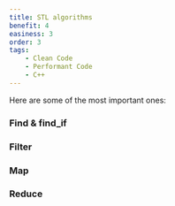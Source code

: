 ```yaml
---
title: STL algorithms
benefit: 4
easiness: 3
order: 3
tags:
    - Clean Code
    - Performant Code
    - C++
---
```


Here are some of the most important ones:

### Find & find_if

### Filter

### Map

### Reduce